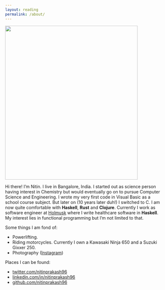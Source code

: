 ```yaml
---
layout: reading
permalink: /about/
---
```


<img src="../../assets/images/me-1.jpg" style="width:430px;height:500px;">

Hi there!
I’m Nitin. I live in Bangalore, India. I started out as science person having interest in Chemistry but would eventually go on to pursue Computer Science and Engineering. I wrote my very first code in Visual Basic as a school course subject. But later on (10 years later duh!) I switched to C. I am now quite comfortable with __Haskell__, __Rust__ and __Clojure__.
Currently I work as software engineer at [Holmusk]("https://holmusk.com") where I write healthcare software in __Haskell__. My interest lies in functional programming but I’m not limited to that.

Some things I am fond of:
- Powerlifting.
- Riding motorcycles. Currently I own a Kawasaki Ninja 650 and a Suzuki Gixxer 250.
- Photography ([Instagram](https://www.instagram.com/nitin_prakash96/))

Places I can be found:
- [twitter.com/nitinprakash96](https://twitter.com/nitinprakash96)
- [linkedin.com/in/nitinprakash96](https://linkedin.com/in/nitinprakash96)
- [github.com/nitinprakash96](https://github.com/nitinprakash96)
